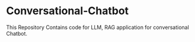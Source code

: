 # Conversational-Chatbot
This Repository Contains code for LLM, RAG application for conversational Chatbot.
